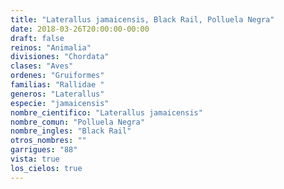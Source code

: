 ```yaml
---
title: "Laterallus jamaicensis, Black Rail, Polluela Negra"
date: 2018-03-26T20:00:00-00:00
draft: false
reinos: "Animalia"
divisiones: "Chordata"
clases: "Aves"
ordenes: "Gruiformes"
familias: "Rallidae "
generos: "Laterallus"
especie: "jamaicensis"
nombre_cientifico: "Laterallus jamaicensis"
nombre_comun: "Polluela Negra"
nombre_ingles: "Black Rail"
otros_nombres: ""
garrigues: "88"
vista: true
los_cielos: true
---
```

